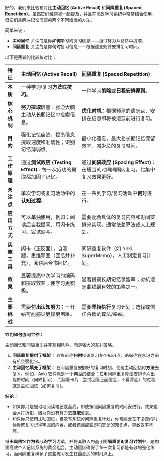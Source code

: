 好的，我们来比较和对比**主动回忆 (Active Recall)** 和**间隔重复 (Spaced Repetition)**。虽然它们经常被一起提及，并且在高效学习系统中常常结合使用，但它们是解决记忆问题的两个不同维度的方法。

简单来说：
*   **主动回忆** 关注的是你**如何**学习或复习信息——通过努力从记忆中提取。
*   **间隔重复** 关注的是你**何时**复习信息——根据遗忘规律安排复习时间。

以下是两者的比较和对比：

| 特征         | 主动回忆 (Active Recall)                               | 间隔重复 (Spaced Repetition)                                   |
| :----------- | :----------------------------------------------------- | :------------------------------------------------------------- |
| **本质**     | 一种学习/复习**方法**或**技巧**。                        | 一种学习**策略**或**日程安排原则**。                             |
| **核心机制** | **努力提取**信息：强迫大脑主动从长期记忆中检索信息。     | **优化时机**：根据预测的遗忘点，安排在信息即将被遗忘前进行复习。 |
| **目的**     | 强化记忆痕迹，提高信息提取速度和准确性；识别记忆薄弱点。 | 最小化遗忘，最大化长期记忆保留效率，减少总的复习时间。           |
| **工作原理** | 通过**测试效应 (Testing Effect)**：每一次成功的提取都加固了记忆。 | 通过**间隔效应 (Spacing Effect)**：在适当的时间间隔内复习，比集中复习效果更好。 |
| **关注点**   | 单次学习或复习活动中的**认知过程**。                     | 在一系列学习/复习活动中**何时**进行。                         |
| **应用方式** | 可以单独使用，例如：阅读后自我提问、用闪卡练习、尝试默写。 | 需要配合具体的复习内容和时间安排来实现，通常依赖算法或人工规划。 |
| **实施工具** | 闪卡（正反面），自测题，思维导图（回忆并补充），阅读后合书回忆。 | 间隔重复软件（如 Anki, SuperMemo），人工制定复习计划。           |
| **效果**     | 显著提高单次学习的编码和提取效率；使学习更积极。       | 显著提高长期记忆保留率；对抗遗忘曲线最有效的策略之一。         |
| **主要挑战** | 需要**付出认知努力**；一开始可能感觉更慢更困难。       | 需要**坚持执行**复习计划；选择或信任合适的算法/系统。           |

**它们如何协同工作：**

主动回忆和间隔重复并非互相竞争，而是强大的互补策略。

1.  **间隔重复提供了框架：** 它告诉你**何时**应该复习某个知识点，确保你在忘记之前有机会强化它。
2.  **主动回忆填充了框架：** 在间隔重复安排好的复习时刻，使用主动回忆的**方法**去复习。例如，Anki 软件就是一个典型的结合：它用间隔重复算法安排卡片出现的时间（何时复习），而翻看卡片（尝试回答正面信息，不看背面）的过程就是主动回忆（如何复习）。

**结论：**

*   如果你只是被动地阅读笔记或高亮，即使按照间隔重复的时间表进行，效果也会大打折扣，因为你没有努力去**提取**信息。
*   如果你只使用主动回忆，但没有系统的间隔重复计划，你可能会在不必要的时候频繁复习记得牢固的内容，或者遗漏那些即将忘记的知识点，导致效率不高。

将**主动回忆作为核心的学习方法**，并将其融入到基于**间隔重复的复习计划**中，是构建高效个人记忆系统的黄金组合。主动回忆确保了每一次复习都是有效的强化练习，而间隔重复确保了这些练习发生在最合适的时间点上。
